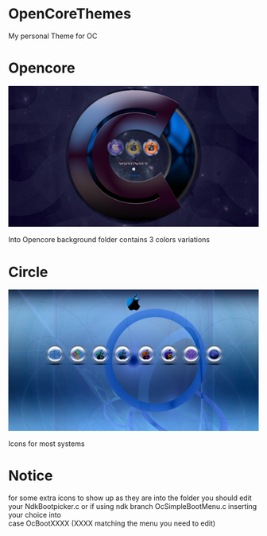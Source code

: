 # OpenCoreThemes

My personal Theme for OC

# Opencore
![Screenshot](Opencore/screenshot.png)

Into Opencore background folder contains 3 colors variations

# Circle
![Screenshot](Circles/screenshot.png)

Icons for most systems 

# Notice 
for some extra icons to show up as they are into the folder
you should edit your NdkBootpicker.c or if using ndk branch OcSimpleBootMenu.c
inserting your choice into     
case OcBootXXXX (XXXX matching the menu you need to edit)
